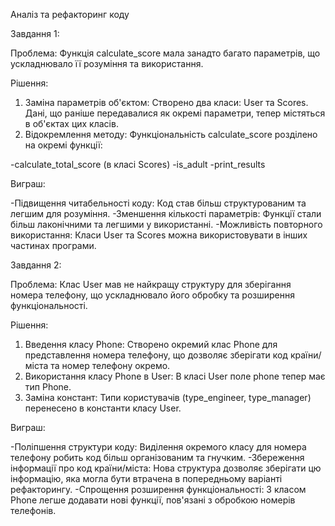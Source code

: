 Аналіз та рефакторинг коду

Завдання 1:

Проблема: Функція calculate_score мала занадто багато параметрів, що ускладнювало її розуміння та використання.

Рішення:

1. Заміна параметрів об'єктом: Створено два класи: User та Scores. Дані, що раніше передавалися як окремі параметри, тепер містяться в об'єктах цих класів.
2. Відокремлення методу: Функціональність calculate_score розділено на окремі функції:

-calculate_total_score (в класі Scores)
-is_adult
-print_results

Виграш:

-Підвищення читабельності коду: Код став більш структурованим та легшим для розуміння.
-Зменшення кількості параметрів: Функції стали більш лаконічними та легшими у використанні.
-Можливість повторного використання: Класи User та Scores можна використовувати в інших частинах програми.

Завдання 2:

Проблема: Клас User мав не найкращу структуру для зберігання номера телефону, що ускладнювало його обробку та розширення функціональності.

Рішення:

1. Введення класу Phone: Створено окремий клас Phone для представлення номера телефону, що дозволяє зберігати код країни/міста та номер телефону окремо.
2. Використання класу Phone в User: В класі User поле phone тепер має тип Phone.
3. Заміна констант: Типи користувачів (type_engineer, type_manager) перенесено в константи класу User.

Виграш:

-Поліпшення структури коду: Виділення окремого класу для номера телефону робить код більш організованим та гнучким.
-Збереження інформації про код країни/міста: Нова структура дозволяє зберігати цю інформацію, яка могла бути втрачена в попередньому варіанті рефакторингу.
-Спрощення розширення функціональності: З класом Phone легше додавати нові функції, пов'язані з обробкою номерів телефонів.